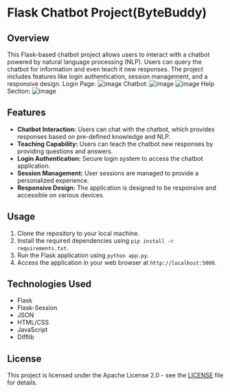 # Flask Chatbot Project(ByteBuddy)

## Overview
This Flask-based chatbot project allows users to interact with a chatbot powered by natural language processing (NLP). Users can query the chatbot for information and even teach it new responses. The project includes features like login authentication, session management, and a responsive design.
Login Page:
![image](https://github.com/SagarDubey10/ByteBuddy/assets/140263050/3447493b-f090-4b1b-b294-b28fd736a282)
Chatbot:
![image](https://github.com/SagarDubey10/ByteBuddy/assets/140263050/3db401a2-9954-463f-89e4-3f04600459d3)
![image](https://github.com/SagarDubey10/ByteBuddy/assets/140263050/b9adadd5-f809-4a40-bf65-7a522f053a3e)
Help Section:
![image](https://github.com/SagarDubey10/ByteBuddy/assets/140263050/7d6f37cd-b3b7-4b9d-9fa5-7e852ba41eb8)


## Features
- **Chatbot Interaction:** Users can chat with the chatbot, which provides responses based on pre-defined knowledge and NLP.
- **Teaching Capability:** Users can teach the chatbot new responses by providing questions and answers.
- **Login Authentication:** Secure login system to access the chatbot application.
- **Session Management:** User sessions are managed to provide a personalized experience.
- **Responsive Design:** The application is designed to be responsive and accessible on various devices.

## Usage
1. Clone the repository to your local machine.
2. Install the required dependencies using `pip install -r requirements.txt`.
3. Run the Flask application using `python app.py`.
4. Access the application in your web browser at `http://localhost:5000`.

## Technologies Used
- Flask
- Flask-Session
- JSON
- HTML/CSS
- JavaScript
- Difflib

## License
This project is licensed under the Apache License 2.0 - see the [LICENSE](LICENSE) file for details.

